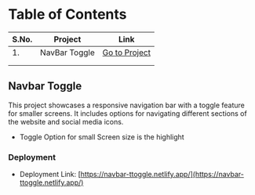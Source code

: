 # Table of Contents

| S.No. | Project       | Link              |
|-------|---------------|-------------------|
| 1.    | NavBar Toggle   | [Go to Project](#Navbar-Toggle)   |
|     |   |    |
|    |  |  |

## Navbar Toggle

This project showcases a responsive navigation bar with a toggle feature for smaller screens. It includes options for navigating different sections of the website and social media icons.
- Toggle Option for small Screen size is the highlight
### Deployment
- Deployment Link: [https://navbar-ttoggle.netlify.app/](https://navbar-ttoggle.netlify.app/)

